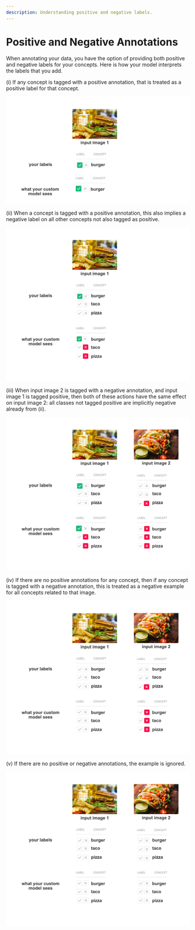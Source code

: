 ```yaml
---
description: Understanding positive and negative labels.
---
```


# Positive and Negative Annotations

When annotating your data, you have the option of providing both positive and negative labels for your concepts. Here is how your model interprets the labels that you add.

\(i\) If any concept is tagged with a positive annotation, that is treated as a positive label for that concept.

![](../../.gitbook/assets/annotation_i%20%282%29%20%282%29%20%283%29%20%284%29.jpg)

\(ii\) When a concept is tagged with a positive annotation, this also implies a negative label on all other concepts not also tagged as positive.

![](../../.gitbook/assets/annotation_ii%20%282%29%20%282%29%20%283%29%20%284%29%20%284%29.jpg)

\(iii\) When input image 2 is tagged with a negative annotation, and input image 1 is tagged positive, then both of these actions have the same effect on input image 2: all classes not tagged positive are implicitly negative already from \(ii\).

![](../../.gitbook/assets/annotation_iii%20%282%29%20%282%29%20%283%29%20%284%29.jpg)

\(iv\) If there are no positive annotations for any concept, then if any concept is tagged with a negative annotation, this is treated as a negative example for all concepts related to that image.

![](../../.gitbook/assets/annotation_iv%20%282%29%20%282%29%20%283%29%20%283%29%20%282%29.jpg)

\(v\) If there are no positive or negative annotations, the example is ignored.

![](../../.gitbook/assets/annotation_v%20%282%29%20%282%29%20%282%29%20%281%29.jpg)

